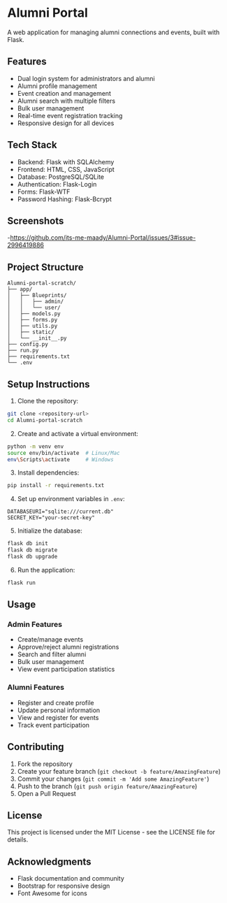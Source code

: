 # Alumni Portal

A web application for managing alumni connections and events, built with Flask.

## Features

-   Dual login system for administrators and alumni
-   Alumni profile management
-   Event creation and management
-   Alumni search with multiple filters
-   Bulk user management
-   Real-time event registration tracking
-   Responsive design for all devices

## Tech Stack

-   Backend: Flask with SQLAlchemy
-   Frontend: HTML, CSS, JavaScript
-   Database: PostgreSQL/SQLite
-   Authentication: Flask-Login
-   Forms: Flask-WTF
-   Password Hashing: Flask-Bcrypt

## Screenshots
-https://github.com/its-me-maady/Alumni-Portal/issues/3#issue-2996419886


## Project Structure

```
Alumni-portal-scratch/
├── app/
│   ├── Blueprints/
│   │   ├── admin/
│   │   └── user/
│   ├── models.py
│   ├── forms.py
│   ├── utils.py
│   ├── static/
│   └── __init__.py
├── config.py
├── run.py
├── requirements.txt
└── .env
```

## Setup Instructions

1. Clone the repository:

```bash
git clone <repository-url>
cd Alumni-portal-scratch
```

2. Create and activate a virtual environment:

```bash
python -m venv env
source env/bin/activate  # Linux/Mac
env\Scripts\activate     # Windows
```

3. Install dependencies:

```bash
pip install -r requirements.txt
```

4. Set up environment variables in `.env`:

```
DATABASEURI="sqlite:///current.db"
SECRET_KEY="your-secret-key"
```

5. Initialize the database:

```bash
flask db init
flask db migrate
flask db upgrade
```

6. Run the application:

```bash
flask run
```

## Usage

### Admin Features

-   Create/manage events
-   Approve/reject alumni registrations
-   Search and filter alumni
-   Bulk user management
-   View event participation statistics

### Alumni Features

-   Register and create profile
-   Update personal information
-   View and register for events
-   Track event participation

## Contributing

1. Fork the repository
2. Create your feature branch (`git checkout -b feature/AmazingFeature`)
3. Commit your changes (`git commit -m 'Add some AmazingFeature'`)
4. Push to the branch (`git push origin feature/AmazingFeature`)
5. Open a Pull Request

## License

This project is licensed under the MIT License - see the LICENSE file for details.

## Acknowledgments

-   Flask documentation and community
-   Bootstrap for responsive design
-   Font Awesome for icons
